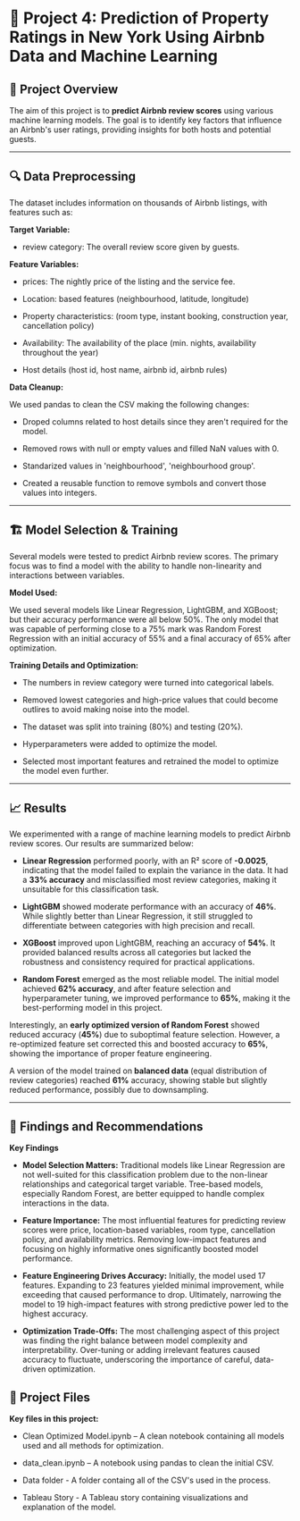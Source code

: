 # 🚀 **Project 4: Prediction of Property Ratings in New York Using Airbnb Data and Machine Learning**

## 📌 **Project Overview**

The aim of this project is to **predict Airbnb review scores** using various machine learning models. The goal is to identify key factors that influence an Airbnb's user ratings, providing insights for both hosts and potential guests.

---

## 🔍 **Data Preprocessing**

The dataset includes information on thousands of Airbnb listings, with features such as:

 **Target Variable:**

  - review category: The overall review score given by guests.

 **Feature Variables:**

 - prices: The nightly price of the listing and the service fee.

 - Location: based features (neighbourhood, latitude, longitude)

 - Property characteristics: (room type, instant booking, construction year, cancellation policy)

 - Availability: The availability of the place (min. nights, availability throughout the year)

 - Host details (host id, host name, airbnb id, airbnb rules)

 **Data Cleanup:**

We used pandas to clean the CSV making the following changes:

 - Droped columns related to host details since they aren't required for the model.

 - Removed rows with null or empty values and filled NaN values with 0.

 - Standarized values in 'neighbourhood', 'neighbourhood group'.

 - Created a reusable function to remove symbols and convert those values into integers.

---

## 🏗️ **Model Selection & Training**

Several models were tested to predict Airbnb review scores. The primary focus was to find a model with the ability to handle non-linearity and interactions between variables.

 **Model Used:**

 We used several models like Linear Regression, LightGBM, and XGBoost; but their accuracy performance were all below 50%.
 The only model that was capable of performing  close to a 75% mark was Random Forest Regression with an initial accuracy of
 55% and a final accuracy of 65% after optimization.

 **Training Details and Optimization:**

 - The numbers in review category were turned into categorical labels.

 - Removed lowest categories and high-price values that could become outlires to avoid making noise into the model.

 - The dataset was split into training (80%) and testing (20%).

 - Hyperparameters were added to optimize the model.

 - Selected most important features and retrained the model to optimize the model even further.

---

## 📈 **Results**

We experimented with a range of machine learning models to predict Airbnb review scores. Our results are summarized below:

* **Linear Regression** performed poorly, with an R² score of **-0.0025**, indicating that the model failed to explain the variance in the data. It had a **33% accuracy** and misclassified most review categories, making it unsuitable for this classification task.

* **LightGBM** showed moderate performance with an accuracy of **46%**. While slightly better than Linear Regression, it still struggled to differentiate between categories with high precision and recall.

* **XGBoost** improved upon LightGBM, reaching an accuracy of **54%**. It provided balanced results across all categories but lacked the robustness and consistency required for practical applications.

* **Random Forest** emerged as the most reliable model. The initial model achieved **62% accuracy**, and after feature selection and hyperparameter tuning, we improved performance to **65%**, making it the best-performing model in this project.

Interestingly, an **early optimized version of Random Forest** showed reduced accuracy (**45%**) due to suboptimal feature selection. However, a re-optimized feature set corrected this and boosted accuracy to **65%**, showing the importance of proper feature engineering.

A version of the model trained on **balanced data** (equal distribution of review categories) reached **61%** accuracy, showing stable but slightly reduced performance, possibly due to downsampling.

---

## 🚀 **Findings and Recommendations**

**Key Findings**

* **Model Selection Matters:** Traditional models like Linear Regression are not well-suited for this classification problem due to the non-linear relationships and categorical target variable. Tree-based models, especially Random Forest, are better equipped to handle complex interactions in the data.

* **Feature Importance:** The most influential features for predicting review scores were price, location-based variables, room type, cancellation policy, and availability metrics. Removing low-impact features and focusing on highly informative ones significantly boosted model performance.

* **Feature Engineering Drives Accuracy:** Initially, the model used 17 features. Expanding to 23 features yielded minimal improvement, while exceeding that caused performance to drop. Ultimately, narrowing the model to 19 high-impact features with strong predictive power led to the highest accuracy.

* **Optimization Trade-Offs:** The most challenging aspect of this project was finding the right balance between model complexity and interpretability. Over-tuning or adding irrelevant features caused accuracy to fluctuate, underscoring the importance of careful, data-driven optimization.


## 📝 **Project Files**

**Key files in this project:**

* Clean Optimized Model.ipynb – A clean notebook containing all models used and all methods for optimization.

* data_clean.ipynb – A notebook using pandas to clean the initial CSV.

* Data folder - A folder containg all of the CSV's used in the process.

* Tableau Story - A Tableau story containing visualizations and explanation of the model.


